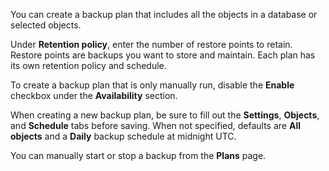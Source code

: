 You can create a backup plan that includes all the objects in a database or selected objects.

Under **Retention policy**, enter the number of restore points to retain. Restore points are backups you want to store and maintain. Each plan has its own retention policy and schedule.

To create a backup plan that is only manually run, disable the **Enable** checkbox under the **Availability** section.

When creating a new backup plan, be sure to fill out the **Settings**, **Objects**, and **Schedule** tabs before saving. When not specified, defaults are **All objects** and a **Daily** backup schedule at midnight UTC.

You can manually start or stop a backup from the **Plans** page.

